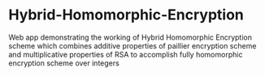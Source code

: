 # Hybrid-Homomorphic-Encryption
Web app demonstrating the working of Hybrid Homomorphic Encryption scheme which combines additive properties of paillier encryption scheme and multiplicative properties of RSA to accomplish fully homomorphic encryption scheme over integers
